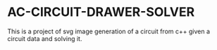 # AC-CIRCUIT-DRAWER-SOLVER
This is a project of svg image generation of a circuit from c++ given a circuit data and solving it.
